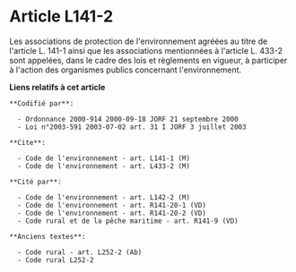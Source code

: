 # Article L141-2

Les associations de protection de l'environnement agréées au titre de l'article L. 141-1 ainsi que les associations
mentionnées à l'article L. 433-2 sont appelées, dans le cadre des lois et règlements en vigueur, à participer à l'action des
organismes publics concernant l'environnement.

**Liens relatifs à cet article**

	**Codifié par**:

	  - Ordonnance 2000-914 2000-09-18 JORF 21 septembre 2000
	  - Loi n°2003-591 2003-07-02 art. 31 I JORF 3 juillet 2003

	**Cite**:

	  - Code de l'environnement - art. L141-1 (M)
	  - Code de l'environnement - art. L433-2 (M)

	**Cité par**:

	  - Code de l'environnement - art. L142-2 (M)
	  - Code de l'environnement - art. R141-20-1 (VD)
	  - Code de l'environnement - art. R141-20-2 (VD)
	  - Code rural et de la pêche maritime - art. R141-9 (VD)

	**Anciens textes**:

	  - Code rural - art. L252-2 (Ab)
	  - Code rural L252-2
